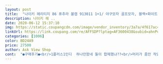 ```yaml
---
layout: post 
title:  "나이키 헤리티지 86 퓨추라 볼캡 913011 1+1/ 야구모자 골프모자, 블랙+화이트" 
description: 나이키 헤 ..
date: 2020-06-12 15:37:10 
img: https://static.coupangcdn.com/image/vendor_inventory/3a7a/4f617ac42859872a868a110479f7e287d22cc996c7dc28aa97a4b23aa52f.jpg 
linkUrl: https://link.coupang.com/re/AFFSDP?lptag=AF3600438&subid=ahnPublicAsk&pageKey=1432025654&itemId=2473307946&vendorItemId=70593052702&traceid=V0-113-05132a6642320260 
categories: [1006] 
color: BD24A9 
price: 27500 
author: Ask View Shop 
cont:  "●구매후기●<br/>1플러스1인디  하나만왔네 둘이 합제했냐??<br/>머리가 좀만 작었더라면.<br/>.<br/><br/>어제는 날이 넘뜨거워서 저는흰색 신랑은검정색쓰고 커플로 쓰고한강가서 놀다왔네요.<br/>재질도좋구 싸이즈도좋구 완전만족합니다.<br/><br/>저희신랑이 자주모자를써서 주문했는데 가격대비해 아주훌륭합니다.<br/><br/>" 
---
```

